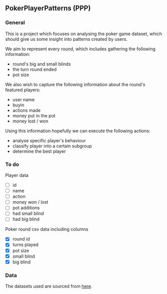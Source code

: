 PokerPlayerPatterns (PPP)
-------------------------

### General

This is a project which focuses on analysing 
the poker game dataset, which should give us 
some insight into patterns created by users.

We aim to represent every round, which includes 
gathering the following information:
- round's big and small blinds
- the turn round ended
- pot size

We also wish to capture the following information
about the round's featured players:
- user name
- buyin
- actions made
- money put in the pot
- money lost / won

Using this information hopefully we can execute
the following actions:
- analyse specific player's behaviour
- classify player into a certain subgroup
- determine the best player

### To do

Player data
- [ ] id
- [ ] name
- [ ] action
- [ ] money won / lost
- [ ] pot additions
- [ ] had small blind
- [ ] had big blind

Poker round csv data including columns
- [x] round id
- [x] turns played
- [x] pot size
- [x] small blind
- [x] big blind

### Data 

The datasets used are sourced from [here](https://www.kaggle.com/smeilz/poker-holdem-games#File198.txt).